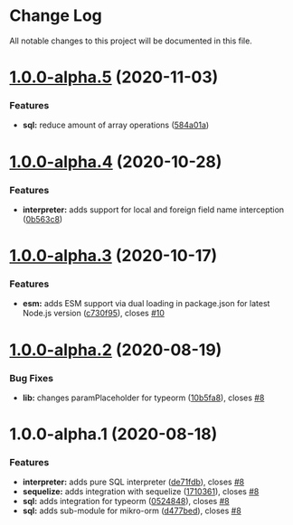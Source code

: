 # Change Log

All notable changes to this project will be documented in this file.

# [1.0.0-alpha.5](https://github.com/stalniy/ucast/compare/@ucast/sql@1.0.0-alpha.4...@ucast/sql@1.0.0-alpha.5) (2020-11-03)


### Features

* **sql:** reduce amount of array operations ([584a01a](https://github.com/stalniy/ucast/commit/584a01ab2d7d3b89932affa615acc352f1da3b79))

# [1.0.0-alpha.4](https://github.com/stalniy/ucast/compare/@ucast/sql@1.0.0-alpha.3...@ucast/sql@1.0.0-alpha.4) (2020-10-28)


### Features

* **interpreter:** adds support for local and foreign field name interception ([0b563c8](https://github.com/stalniy/ucast/commit/0b563c8b1c8a61d698a969223ebc9125820d500e))

# [1.0.0-alpha.3](https://github.com/stalniy/ucast/compare/@ucast/sql@1.0.0-alpha.2...@ucast/sql@1.0.0-alpha.3) (2020-10-17)


### Features

* **esm:** adds ESM support via dual loading in package.json for latest Node.js version ([c730f95](https://github.com/stalniy/ucast/commit/c730f9598a4c62589c612403c0ac59ba4aa1600e)), closes [#10](https://github.com/stalniy/ucast/issues/10)

# [1.0.0-alpha.2](https://github.com/stalniy/ucast/compare/@ucast/sql@1.0.0-alpha.1...@ucast/sql@1.0.0-alpha.2) (2020-08-19)


### Bug Fixes

* **lib:** changes paramPlaceholder for typeorm ([10b5fa8](https://github.com/stalniy/ucast/commit/10b5fa8441ad76adea0c60ae1bd151fce30f9fc2)), closes [#8](https://github.com/stalniy/ucast/issues/8)

# 1.0.0-alpha.1 (2020-08-18)


### Features

* **interpreter:** adds pure SQL interpreter ([de71fdb](https://github.com/stalniy/ucast/commit/de71fdb27288750772ccc588ecb3f84c2734b173)), closes [#8](https://github.com/stalniy/ucast/issues/8)
* **sequelize:** adds integration with sequelize ([1710361](https://github.com/stalniy/ucast/commit/17103618a21046352caf6da1b0589e338aaacb46)), closes [#8](https://github.com/stalniy/ucast/issues/8)
* **sql:** adds integration for typeorm ([0524848](https://github.com/stalniy/ucast/commit/0524848314824451a49ccc3b6fa5b0b3940f8c2e)), closes [#8](https://github.com/stalniy/ucast/issues/8)
* **sql:** adds sub-module for mikro-orm ([d477bed](https://github.com/stalniy/ucast/commit/d477bed59ea72f7c402023267c2116655f525f8e)), closes [#8](https://github.com/stalniy/ucast/issues/8)
